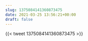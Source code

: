 ```yaml
---
slug: 1375084141360873475
date: 2021-03-25 13:56:21+00:00
draft: false
---
```


{{< tweet 1375084141360873475 >}}
